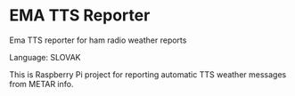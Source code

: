 # EMA TTS Reporter
Ema TTS reporter for ham radio weather reports

Language: SLOVAK

This is Raspberry Pi project for reporting automatic TTS weather messages from METAR info.
